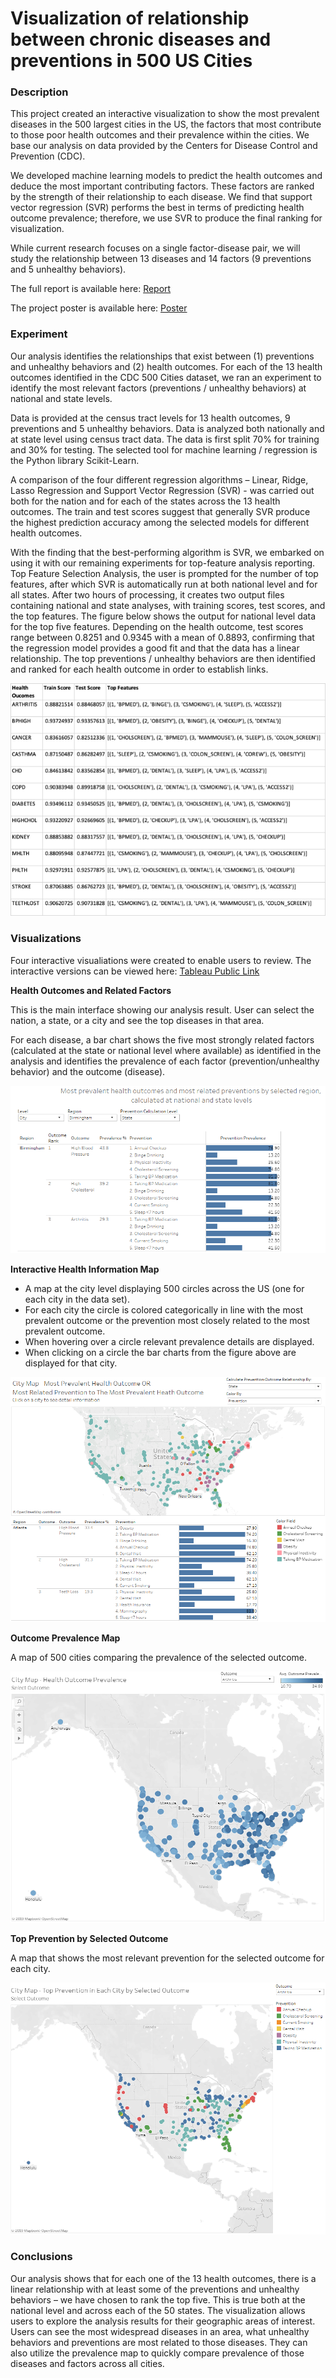 # Visualization of relationship between ​chronic diseases and preventions in 500 US Cities​


### Description
This project created an interactive visualization to show the most prevalent
diseases in the 500 largest cities in the US, the factors that most contribute to those
poor health outcomes and their prevalence within the cities. We base our analysis on
data provided by the Centers for Disease Control and Prevention (CDC).

We developed machine learning models to predict the health outcomes and deduce
the most important contributing factors. These factors are ranked by the strength of
their relationship to each disease. We find that support vector regression (SVR)
performs the best in terms of predicting health outcome prevalence; therefore, we use
SVR to produce the final ranking for visualization.

While current research focuses on a single factor-disease pair, we will study
the relationship between 13 diseases and 14 factors (9 preventions and 5
unhealthy behaviors). 

The full report is available here: [Report](/ProjectReport.pdf)

The project poster is available here: [Poster](/ProjectPoster.pdf)

### Experiment

Our analysis identifies the relationships that exist between (1) preventions and unhealthy behaviors and (2) health outcomes. For each of the 13 health outcomes identified in the CDC 500 Cities dataset, we ran an experiment to identify the most relevant factors (preventions / unhealthy behaviors) at national and state levels. 

Data is provided at the census tract levels for 13 health outcomes, 9 preventions and 5 unhealthy behaviors. Data is analyzed both nationally and at state level using census tract data. The data is first split 70% for training and 30% for testing. The selected tool for machine learning / regression is the Python library Scikit-Learn.

A comparison of the four different regression algorithms – Linear, Ridge, Lasso Regression and Support Vector Regression (SVR) - was carried out both for the nation and for each of the states across the 13 health outcomes. The train and test scores suggest that generally SVR produce the highest prediction accuracy among the selected models for different health outcomes. 

With the finding that the best-performing algorithm is SVR, we embarked on using it with our remaining experiments for top-feature analysis reporting. Top Feature Selection Analysis, the user is prompted for the number of top features, after which SVR is automatically run at both national level and for all states. After two hours of processing, it creates two output files containing national and state analyses, with training scores, test scores, and the top features. The figure below shows the output for national level data for the top five features.  Depending on the health outcome, test scores range between 0.8251 and 0.9345 with a mean of 0.8893, confirming that the regression model provides a good fit and that the data has a linear relationship.  The top preventions / unhealthy behaviors are then identified and ranked for each health outcome in order to establish links.  

![Support Vector Regression Results](./Images/Support%20Vector%20Regression%20Results%20with%20Top%20Features%20at%20National%20Level.png)

### Visualizations

Four interactive visualiations were created to enable users to review. The interactive versions can be viewed here: [Tableau Public Link](https://public.tableau.com/profile/myles.lefkovitz#!/vizhome/500_Cities_Visualizations/Story)

**Health Outcomes and Related Factors**

This is the main interface showing our
analysis result. User can select the nation, a state, or a city and see the top
diseases in that area.

For each disease, a bar chart shows the five most strongly related factors
(calculated at the state or national level where available) as identified in the
analysis and identifies the prevalence of each factor (prevention/unhealthy
behavior) and the outcome (disease).

![Health Outcomes Bar Chart](./Images/Health%20Outcomes%20and%20Related%20Factors%20Bar%20Charts.png)

**Interactive Health Information Map**

- A map at the city level displaying 500 circles across the US (one for each city in the data set).
- For each city the circle is colored categorically in line with the most prevalent outcome or the prevention most closely related to the most prevalent outcome.
- When hovering over a circle relevant prevalence details are displayed.
- When clicking on a circle the bar charts from the figure above are displayed for that city.

![Interactive Health Information](./Images/Interactive%20Health%20Information.png)

**Outcome Prevalence Map**

A map of 500 cities comparing the prevalence of the selected outcome.

![Selected Outcome Prevalence](./Images/Outcome%20Prevalence.png)

**Top Prevention by Selected Outcome**

A map that shows the most relevant prevention for the selected outcome for each city.

![Top Prevention by Selected Outcome](./Images/Top%20Prevention%20by%20Selected%20Outcome.png)

### Conclusions

Our analysis shows that for each one of the 13 health outcomes, there is a linear relationship with at least some of the preventions and unhealthy behaviors – we have chosen to rank the top five.  This is true both at the national level and across each of the 50 states.   The visualization allows users to explore the analysis results for their geographic areas of interest. Users can see the most widespread diseases in an area, what unhealthy behaviors and preventions are most related to those diseases. They can also utilize the prevalence map to quickly compare prevalence of those diseases and factors across all cities.